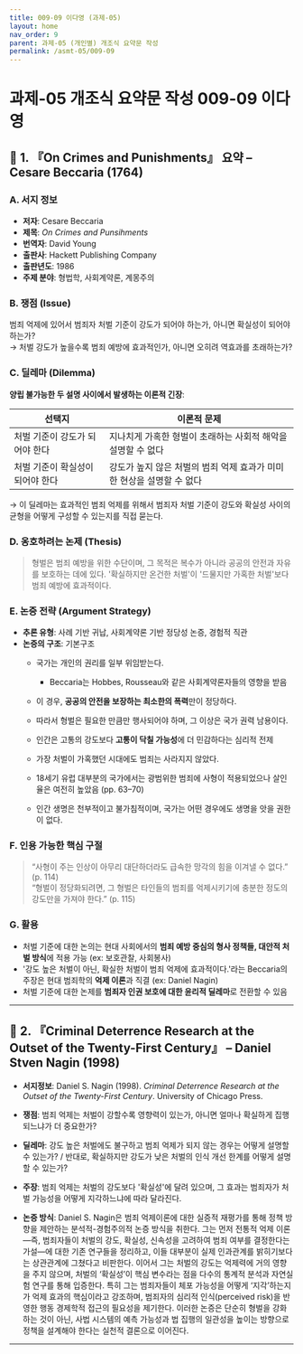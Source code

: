 ```yaml
---
title: 009-09 이다영 (과제-05)
layout: home
nav_order: 9
parent: 과제-05 (개인별) 개조식 요약문 작성
permalink: /asmt-05/009-09
---
```


# 과제-05 개조식 요약문 작성 009-09 이다영 

## 📘 1. 『On Crimes and Punishments』 요약 – Cesare Beccaria (1764)

### A. 서지 정보  
- **저자**: Cesare Beccaria 
- **제목**: *On Crimes and Punsihments*
- **번역자**: David Young
- **출판사**: Hackett Publishing Company  
- **출판년도**: 1986  
- **주제 분야**: 형법학, 사회계약론, 계몽주의


### B. 쟁점 (Issue)  
범죄 억제에 있어서 범죄자 처벌 기준이 강도가 되어야 하는가, 아니면 확실성이 되어야 하는가?  
→ 처벌 강도가 높을수록 범죄 예방에 효과적인가, 아니면 오히려 역효과를 초래하는가?




### C. 딜레마 (Dilemma)  
**양립 불가능한 두 설명 사이에서 발생하는 이론적 긴장**:

| 선택지 | 이론적 문제 |
|--------|-------------|
| 처벌 기준이 강도가 되어야 한다 | 지나치게 가혹한 형벌이 초래하는 사회적 해악을 설명할 수 없다 |
| 처벌 기준이 확실성이 되어야 한다 | 강도가 높지 않은 처벌의 범죄 억제 효과가 미미한 현상을 설명할 수 없다 |

→ 이 딜레마는 효과적인 범죄 억제를 위해서 범죄자 처벌 기준이 강도와 확실성 사이의 균형을 어떻게 구성할 수 있는지를 직접 묻는다.


### D. 옹호하려는 논제 (Thesis)  
> 형벌은 범죄 예방을 위한 수단이며, 그 목적은 복수가 아니라 공공의 안전과 자유를 보호하는 데에 있다. '확실하지만 온건한 처벌'이 '드물지만 가혹한 처벌'보다 범죄 예방에 효과적이다. 

### E. 논증 전략 (Argument Strategy)  
- **추론 유형**: 사례 기반 귀납, 사회계약론 기반 정당성 논증, 경험적 직관  
- **논증의 구조**:
  기본구조
  - 국가는 개인의 권리를 일부 위임받는다.  
    - Beccaria는 Hobbes, Rousseau와 같은 사회계약론자들의 영향을 받음  
  - 이 경우, **공공의 안전을 보장하는 최소한의 폭력**만이 정당하다.  
  - 따라서 형벌은 필요한 만큼만 행사되어야 하며, 그 이상은 국가 권력 남용이다.

  - 인간은 고통의 강도보다 **고통이 닥칠 가능성**에 더 민감하다는 심리적 전제
  - 가장 처벌이 가혹했던 시대에도 범죄는 사라지지 않았다.
  - 18세기 유럽 대부분의 국가에서는 광범위한 범죄에 사형이 적용되었으나 살인율은 여전히 높았음 (pp. 63–70)  
 
  - 인간 생명은 천부적이고 불가침적이며, 국가는 어떤 경우에도 생명을 앗을 권한이 없다.


### F. 인용 가능한 핵심 구절
> “사형이 주는 인상이 아무리 대단하더라도 급속한 망각의 힘을 이겨낼 수 없다.” (p. 114)  
> “형벌이 정당화되려면, 그 형벌은 타인들의 범죄를 억제시키기에 충분한 정도의 강도만을 가져야 한다.” (p. 115)


### G. 활용
- 처벌 기준에 대한 논의는 현대 사회에서의 **범죄 예방 중심의 형사 정책들, 대안적 처벌 방식**에 적용 가능 (ex: 보호관찰, 사회봉사)  
- '강도 높은 처벌이 아닌, 확실한 처벌이 범죄 억제에 효과적이다.'라는 Beccaria의 주장은 현대 범죄학의 **억제 이론**과 직결  (ex: Daniel Nagin)  
- 처벌 기준에 대한 논제를 **범죄자 인권 보호에 대한 윤리적 딜레마**로 전환할 수 있음

---

## 📘 2. 『Criminal Deterrence Research at the Outset of the Twenty-First Century』 – Daniel Stven Nagin (1998)

- **서지정보**: Daniel S. Nagin (1998). *Criminal Deterrence Research at the Outset of the Twenty-First Century*. University of Chicago Press.

- **쟁점**: 범죄 억제는 처벌이 강할수록 영향력이 있는가, 아니면 얼마나 확실하게 집행되느냐가 더 중요한가?  
- **딜레마**: 강도 높은 처벌에도 불구하고 범죄 억제가 되지 않는 경우는 어떻게 설명할 수 있는가? / 반대로, 확실하지만 강도가 낮은 처벌의 인식 개선 한계를 어떻게 설명할 수 있는가?
- **주장**: 범죄 억제는 처벌의 강도보다 '확실성'에 달려 있으며, 그 효과는 범죄자가 처벌 가능성을 어떻게 지각하느냐에 따라 달라진다.  
- **논증 방식**: Daniel S. Nagin은 범죄 억제이론에 대한 실증적 재평가를 통해 정책 방향을 제안하는 분석적-경험주의적 논증 방식을 취한다. 그는 먼저 전통적 억제 이론—즉, 범죄자들이 처벌의 강도, 확실성, 신속성을 고려하여 범죄 여부를 결정한다는 가설—에 대한 기존 연구들을 정리하고, 이들 대부분이 실제 인과관계를 밝히기보다는 상관관계에 그쳤다고 비판한다. 이어서 그는 처벌의 강도는 억제력에 거의 영향을 주지 않으며, 처벌의 ‘확실성’이 핵심 변수라는 점을 다수의 통계적 분석과 자연실험 연구를 통해 입증한다. 특히 그는 범죄자들이 체포 가능성을 어떻게 ‘지각’하는지가 억제 효과의 핵심이라고 강조하며, 범죄자의 심리적 인식(perceived risk)을 반영한 행동 경제학적 접근의 필요성을 제기한다. 이러한 논증은 단순히 형벌을 강화하는 것이 아닌, 사법 시스템의 예측 가능성과 법 집행의 일관성을 높이는 방향으로 정책을 설계해야 한다는 실천적 결론으로 이어진다.

---




